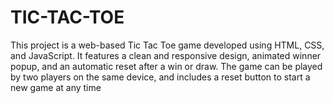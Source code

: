 # TIC-TAC-TOE
This project is a web-based Tic Tac Toe game developed using HTML, CSS, and JavaScript. It features a clean and responsive design, animated winner popup, and an automatic reset after a win or draw. The game can be played by two players on the same device, and includes a reset button to start a new game at any time
